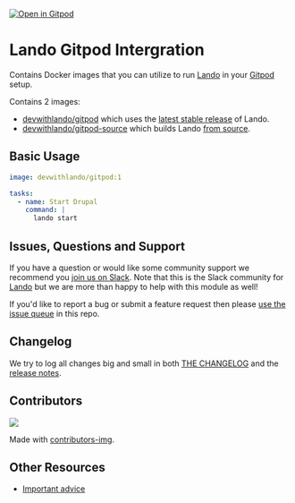 [![Open in Gitpod](https://gitpod.io/button/open-in-gitpod.svg)](https://gitpod.io/#https://github.com/lando/gitpod)

# Lando Gitpod Intergration

Contains Docker images that you can utilize to run [Lando](https://lando.dev) in your [Gitpod](https://gitpod.io) setup.

Contains 2 images:

- [devwithlando/gitpod](https://hub.docker.com/r/devwithlando/gitpod) which uses the [latest stable release](https://github.com/lando/lando/releases/latest) of Lando.
- [devwithlando/gitpod-source](https://hub.docker.com/r/devwithlando/gitpod-source) which builds Lando [from source](https://docs.lando.dev/basics/installation.html#from-source).

## Basic Usage

```yaml
image: devwithlando/gitpod:1

tasks:
  - name: Start Drupal
    command: |
      lando start
```

## Issues, Questions and Support

If you have a question or would like some community support we recommend you [join us on Slack](https://launchpass.com/devwithlando). Note that this is the Slack community for [Lando](https://lando.dev) but we are more than happy to help with this module as well!

If you'd like to report a bug or submit a feature request then please [use the issue queue](https://github.com/lando/gitpod/issues/new/choose) in this repo.

## Changelog

We try to log all changes big and small in both [THE CHANGELOG](https://github.com/lando/gitpod/blob/main/CHANGELOG.md) and the [release notes](https://github.com/lando/gitpod/releases).

## Contributors

<a href="https://github.com/lando/gitpod/graphs/contributors">
  <img src="https://contrib.rocks/image?repo=lando/gitpod" />
</a>

Made with [contributors-img](https://contrib.rocks).

## Other Resources

* [Important advice](https://www.youtube.com/watch?v=WA4iX5D9Z64)
